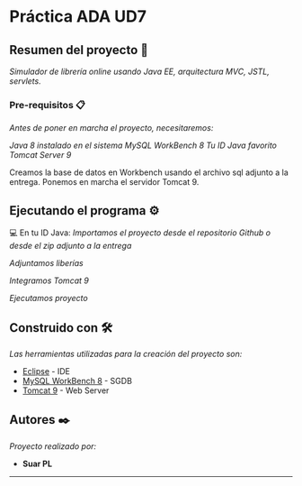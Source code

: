 # Práctica ADA UD7


## Resumen del proyecto 🚀

_Simulador de librería online usando Java EE, arquitectura MVC, JSTL, servlets._


### Pre-requisitos 📋

_Antes de poner en marcha el proyecto, necesitaremos:_

_Java 8 instalado en el sistema_
_MySQL WorkBench 8_
_Tu ID Java favorito_
_Tomcat Server 9_

Creamos la base de datos en Workbench usando el archivo sql adjunto a la entrega.
Ponemos en marcha el servidor Tomcat 9.


## Ejecutando el programa ⚙️
:computer: En tu ID Java:
_Importamos el proyecto desde el repositorio Github o desde el zip adjunto a la entrega_

_Adjuntamos liberías_

_Integramos Tomcat 9_

_Ejecutamos proyecto_


## Construido con 🛠️

_Las herramientas utilizadas para la creación del proyecto son:_

* [Eclipse](https://www.eclipse.org/downloads/) - IDE
* [MySQL WorkBench 8](https://dev.mysql.com/downloads/workbench/) - SGDB
* [Tomcat 9](https://tomcat.apache.org/download-90.cgi) - Web Server


## Autores ✒️

_Proyecto realizado por:_

* **Suar PL**



---

